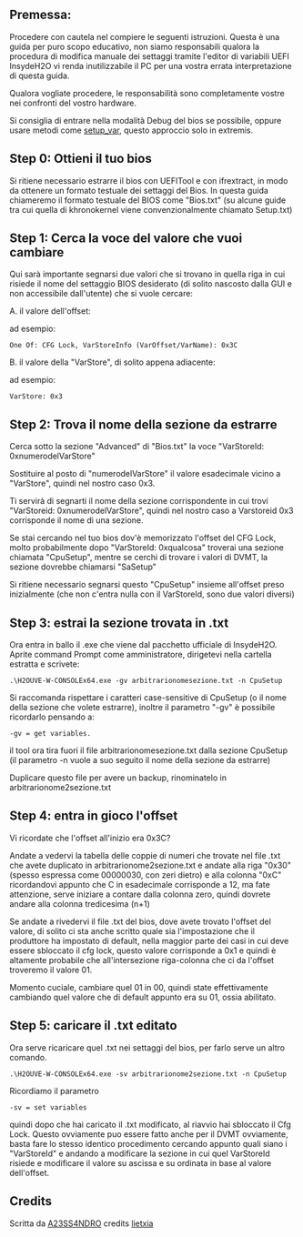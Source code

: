 ## Premessa:

Procedere con cautela nel compiere le seguenti istruzioni. Questa è una guida per puro scopo educativo, non siamo responsabili qualora la procedura di modifica manuale dei settaggi tramite l'editor di variabili UEFI InsydeH2O vi renda inutilizzabile il PC per una vostra errata interpretazione di questa guida. 

Qualora vogliate procedere, le responsabilità sono completamente vostre nei confronti del vostro hardware.

Si consiglia di entrare nella modalità Debug del bios se possibile, oppure usare metodi come [setup_var](https://dortania.github.io/OpenCore-Desktop-Guide/extras/msr-lock.html), questo approccio solo in extremis.


## Step 0: Ottieni il tuo bios
Si ritiene necessario estrarre il bios con UEFITool e con ifrextract, in modo da ottenere un formato testuale dei settaggi del Bios. In questa guida chiameremo il formato testuale del BIOS come "Bios.txt" (su alcune guide tra cui quella di khronokernel viene convenzionalmente chiamato Setup.txt)

## Step 1: Cerca la voce del valore che vuoi cambiare

Qui sarà importante segnarsi due valori che si trovano in quella riga in cui risiede il nome del settaggio BIOS desiderato (di solito nascosto dalla GUI e non accessibile dall'utente) che si vuole cercare:

A. il valore dell'offset:

ad esempio:

`One Of: CFG Lock, VarStoreInfo (VarOffset/VarName): 0x3C`

B. il valore della "VarStore", di solito appena adiacente:

ad esempio:

`VarStore: 0x3`

## Step 2: Trova il nome della sezione da estrarre


Cerca sotto la sezione "Advanced" di "Bios.txt" la voce "VarStoreId: 0xnumerodelVarStore"

Sostituire al posto di "numerodelVarStore" il valore esadecimale vicino a "VarStore", quindi nel nostro caso 0x3.

Ti servirà di segnarti il nome della sezione corrispondente in cui trovi "VarStoreid: 0xnumerodelVarStore", quindi nel nostro caso a Varstoreid 0x3 corrisponde il nome di una sezione.

Se stai cercando nel tuo bios dov'è memorizzato l'offset del CFG Lock, molto probabilmente dopo "VarStoreId: 0xqualcosa" troverai una sezione chiamata "CpuSetup", mentre se cerchi di trovare i valori di DVMT, la sezione dovrebbe chiamarsi "SaSetup"

Si ritiene necessario segnarsi questo "CpuSetup" insieme all'offset preso inizialmente (che non c'entra nulla con il VarStoreId, sono due valori diversi)

## Step 3: estrai la sezione trovata in .txt

Ora entra in ballo il .exe che viene dal pacchetto ufficiale di InsydeH2O. Aprite command Prompt come amministratore, dirigetevi nella cartella estratta e scrivete:

`.\H2OUVE-W-CONSOLEx64.exe -gv arbitrarionomesezione.txt -n CpuSetup`

Si raccomanda rispettare i caratteri case-sensitive di CpuSetup (o il nome della sezione che volete estrarre), inoltre il parametro "-gv" è possibile ricordarlo pensando a:

`-gv = get variables.`

il tool ora tira fuori il file arbitrarionomesezione.txt dalla sezione CpuSetup (il parametro -n vuole a suo seguito il nome della sezione da estrarre)

Duplicare questo file per avere un backup, rinominatelo in arbitrarionome2sezione.txt

## Step 4: entra in gioco l'offset

Vi ricordate che l'offset all'inizio era 0x3C?

Andate a vedervi la tabella delle coppie di numeri che trovate nel file .txt che avete duplicato in arbitrarionome2sezione.txt e andate alla riga "0x30" (spesso espressa come 00000030, con zeri dietro) e alla colonna "0xC" ricordandovi appunto che C in esadecimale corrisponde a 12, ma fate attenzione, serve iniziare a contare dalla colonna zero, quindi dovrete andare alla colonna tredicesima (n+1)

Se andate a rivedervi il file .txt del bios, dove avete trovato l'offset del valore, di solito ci sta anche scritto quale sia l'impostazione che il produttore ha impostato di default, nella maggior parte dei casi in cui deve essere sbloccato il cfg lock, questo valore corrisponde a 0x1 e quindi è altamente probabile che all'intersezione riga-colonna che ci da l'offset troveremo il valore 01.

Momento cuciale, cambiare quel 01 in 00, quindi state effettivamente cambiando quel valore che di default appunto era su 01, ossia abilitato. 

## Step 5: caricare il .txt editato

Ora serve ricaricare quel .txt nei settaggi del bios, per farlo serve un altro comando.

`.\H2OUVE-W-CONSOLEx64.exe -sv arbitrarionome2sezione.txt -n CpuSetup`

Ricordiamo il parametro

`-sv = set variables`

quindi dopo che hai caricato il .txt modificato, al riavvio hai sbloccato il Cfg Lock. Questo ovviamente puo essere fatto anche per il DVMT ovviamente,
basta fare lo stesso identico procedimento cercando appunto quali siano i "VarStoreId" e andando a modificare la sezione in cui quel VarStoreId risiede e modificare il valore su ascissa e su ordinata in base al valore dell'offset.


## Credits

Scritta da [A23SS4NDRO](https://www.macos86.it/profile/996-a23ss4ndro/) credits [lietxia](https://github.com/lietxia)
